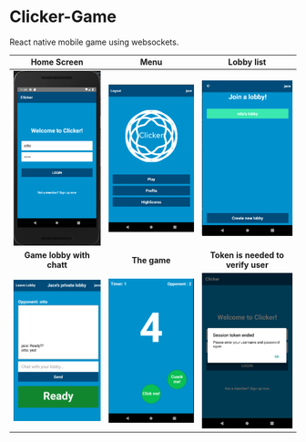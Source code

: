 # Clicker-Game
React native mobile game using websockets.

Home Screen      |  Menu | Lobby list
:-------------------------:|:-------------------------:|:-------------------------:
<img src="homeScreen.png" alt="drawing" width="200"/>  |  <img src="menuScreen.png" alt="drawing" width="200"/> | <img src="lobbyList.png" alt="drawing" width="200"/>
**Game lobby with chatt**      |  **The game** | **Token is needed to verify user**
<img src="chatt.png" alt="drawing" width="200"/> | <img src="game.png" alt="drawing" width="200"/> | <img src="token.png" alt="drawing" width="200"/>
